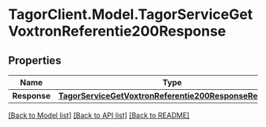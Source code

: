 # TagorClient.Model.TagorServiceGetVoxtronReferentie200Response

## Properties

Name | Type | Description | Notes
------------ | ------------- | ------------- | -------------
**Response** | [**TagorServiceGetVoxtronReferentie200ResponseResponse**](TagorServiceGetVoxtronReferentie200ResponseResponse.md) |  | [optional] 

[[Back to Model list]](../README.md#documentation-for-models) [[Back to API list]](../README.md#documentation-for-api-endpoints) [[Back to README]](../README.md)

